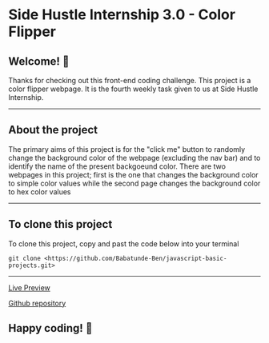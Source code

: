# Side Hustle Internship 3.0 - Color Flipper

## Welcome! 👋
Thanks for checking out this front-end coding challenge. This project is a color flipper webpage. It is the fourth weekly task given to us at Side Hustle Internship.

---

## About the project
The primary aims of this project is for the "click me" button to randomly change the background color of the webpage (excluding the nav bar) and to identify the name of the present backgoeund color. There are two webpages in this project; first is the one that changes the background color to simple color values while the second page changes the background color to hex color values

---

## To clone this project
To clone this project, copy and past the code below into your terminal

    git clone <https://github.com/Babatunde-Ben/javascript-basic-projects.git>

---

[Live Preview](https://colorflipperbytunex.netlify.app)

[Github repository](https://github.com/Babatunde-Ben/javascript-basic-projects.git)
## Happy coding! 👋 
